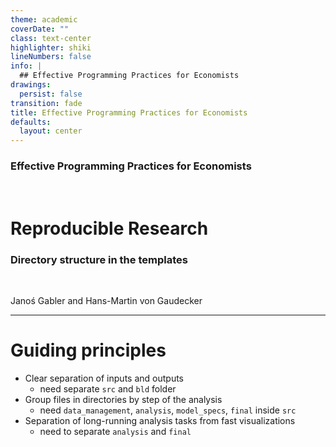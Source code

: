 ```yaml
---
theme: academic
coverDate: ""
class: text-center
highlighter: shiki
lineNumbers: false
info: |
  ## Effective Programming Practices for Economists
drawings:
  persist: false
transition: fade
title: Effective Programming Practices for Economists
defaults:
  layout: center
---
```


### Effective Programming Practices for Economists

<br>

# Reproducible Research


### Directory structure in the templates

<br>


Janoś Gabler and Hans-Martin von Gaudecker

---


# Guiding principles

- Clear separation of inputs and outputs
  - need separate `src` and `bld` folder
- Group files in directories by step of the analysis
  - need `data_management`, `analysis`, `model_specs`, `final` inside `src`
- Separation of long-running analysis tasks from fast visualizations
  - need to separate `analysis` and `final`
